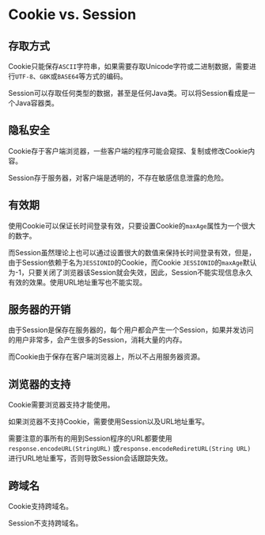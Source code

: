 # Cookie vs. Session

## 存取方式

Cookie只能保存`ASCII`字符串，如果需要存取Unicode字符或二进制数据，需要进行`UTF-8`、`GBK`或`BASE64`等方式的编码。

Session可以存取任何类型的数据，甚至是任何Java类。可以将Session看成是一个Java容器类。

## 隐私安全

Cookie存于客户端浏览器，一些客户端的程序可能会窥探、复制或修改Cookie内容。

Session存于服务器，对客户端是透明的，不存在敏感信息泄露的危险。

## 有效期

使用Cookie可以保证长时间登录有效，只要设置Cookie的`maxAge`属性为一个很大的数字。

而Session虽然理论上也可以通过设置很大的数值来保持长时间登录有效，但是，由于Session依赖于名为`JESSIONID`的Cookie，而Cookie `JESSIONID`的`maxAge`默认为-1，只要关闭了浏览器该Session就会失效，因此，Session不能实现信息永久有效的效果。使用URL地址重写也不能实现。

## 服务器的开销

由于Session是保存在服务器的，每个用户都会产生一个Session，如果并发访问的用户非常多，会产生很多的Session，消耗大量的内存。

而Cookie由于保存在客户端浏览器上，所以不占用服务器资源。

## 浏览器的支持

Cookie需要浏览器支持才能使用。

如果浏览器不支持Cookie，需要使用Session以及URL地址重写。

需要注意的事所有的用到Session程序的URL都要使用`response.encodeURL(StringURL)` 或`response.encodeRediretURL(String URL)`进行URL地址重写，否则导致Session会话跟踪失效。

## 跨域名

Cookie支持跨域名。

Session不支持跨域名。